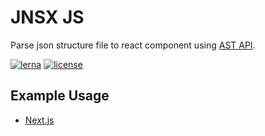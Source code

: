 # JNSX JS

Parse json structure file to react component using [AST API](https://developer.mozilla.org/en-US/docs/Mozilla/Projects/SpiderMonkey/Parser_API).

[![lerna](https://img.shields.io/badge/maintained%20with-lerna-cc00ff.svg)](https://lerna.js.org/)
[![license](https://img.shields.io/badge/license-MIT-blue.svg)](https://github.com/jsnx-js/jsnx/blob/main/LICENSE)

## Example Usage

- [Next.js](packages/nextjs/README.md)
